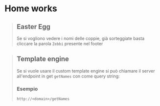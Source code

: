 # Home works

> ## Easter Egg
> Se si vogliono vedere i nomi delle coppie, già sorteggiate basta cliccare la parola `Zebbi` presente nel footer

> ## Template engine
> Se si vuole usare il custom template engine si può chiamare il server all'endpoint in get `getNames` con come query string:
> ### Esempio
> `http://<domain>/getNames`